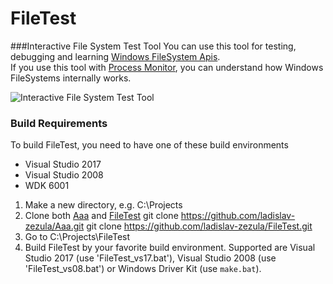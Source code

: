 FileTest
========

###Interactive File System Test Tool
You can use this tool for testing, debugging and learning [Windows FileSystem Apis](http://msdn.microsoft.com/en-us/library/windows/desktop/aa364232(v=vs.85).aspx).  
If you use this tool with [Process Monitor](http://technet.microsoft.com/en-us/sysinternals/bb896645.aspx), you can understand how Windows FileSystems internally works.

![Interactive File System Test Tool](https://dl.dropboxusercontent.com/u/29668275/filetest.png)

### Build Requirements
To build FileTest, you need to have one of these build environments
* Visual Studio 2017
* Visual Studio 2008
* WDK 6001

1) Make a new directory, e.g. C:\Projects
2) Clone both [Aaa](https://github.com/ladislav-zezula/Aaa) and [FileTest](https://github.com/ladislav-zezula/FileTest)
   git clone https://github.com/ladislav-zezula/Aaa.git
   git clone https://github.com/ladislav-zezula/FileTest.git
3) Go to C:\Projects\FileTest
4) Build FileTest by your favorite build environment. Supported are Visual Studio 2017 (use 'FileTest_vs17.bat'), Visual Studio 2008 (use 'FileTest_vs08.bat') or Windows Driver Kit (use `make.bat`).
